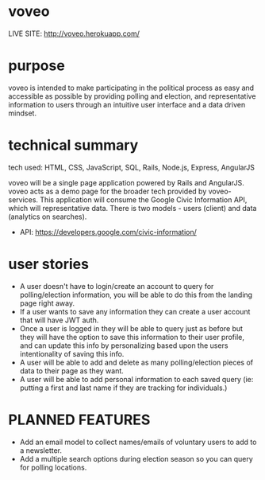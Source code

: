 # voveo

LIVE SITE: http://voveo.herokuapp.com/

# purpose

voveo is intended to make participating in the political process as easy and accessible as possible by providing polling and election, and representative information to users through an intuitive user interface and a data driven mindset.

# technical summary

tech used: HTML, CSS, JavaScript, SQL, Rails, Node.js, Express, AngularJS

voveo will be a single page application powered by Rails and AngularJS. voveo acts as a demo page for the broader tech provided by voveo-services. This application will consume the Google Civic Information API, which will representative data. There is two models - users (client) and data (analytics on searches).

- API: https://developers.google.com/civic-information/


# user stories

- A user doesn't have to login/create an account to query for polling/election information, you will be able to do this from the landing page right away.
- If a user wants to save any information they can create a user account that will have JWT auth.
- Once a user is logged in they will be able to query just as before but they will have the option to save this information to their user profile, and can update this info by personalizing based upon the users intentionality of saving this info.
- A user will be able to add and delete as many polling/election pieces of data to their page as they want.
-  A user will be able to add personal information to each saved query (ie: putting a first and last name if they are tracking for individuals.)


# PLANNED FEATURES

- Add an email model to collect names/emails of voluntary users to add to a newsletter.
- Add a multiple search options during election season so you can query for polling locations.
